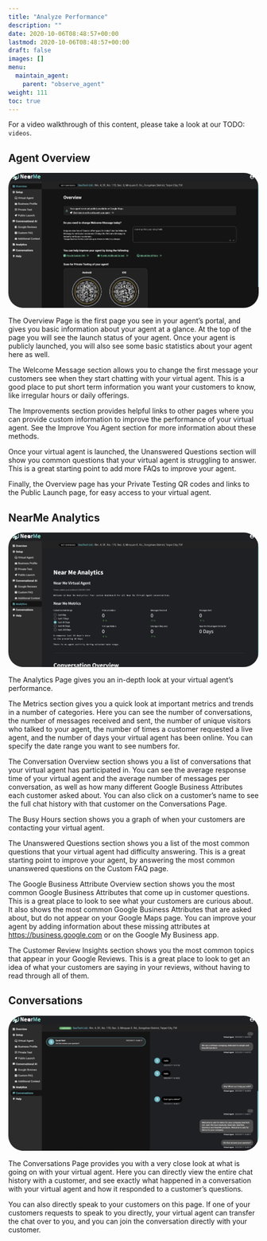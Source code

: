 ```yaml
---
title: "Analyze Performance"
description: ""
date: 2020-10-06T08:48:57+00:00
lastmod: 2020-10-06T08:48:57+00:00
draft: false
images: []
menu:
  maintain_agent:
    parent: "observe_agent"
weight: 111
toc: true
---
```



For a video walkthrough of this content, please take a look at our TODO: `videos`.

## Agent Overview

<a href="images/overview.png"><img src="images/overview.png" alt="Overview" style="max-width:100%; border-radius: 30px;"></a>

The Overview Page is the first page you see in your agent’s portal, and gives you basic information about your agent at a glance. At the top of the page you will see the launch status of your agent. Once your agent is publicly launched, you will also see some basic statistics about your agent here as well.

The Welcome Message section allows you to change the first message your customers see when they start chatting with your virtual agent. This is a good place to put short term information you want your customers to know, like irregular hours or daily offerings.

The Improvements section provides helpful links to other pages where you can provide custom information to improve the performance of your virtual agent. See the Improve You Agent section for more information about these methods.

Once your virtual agent is launched, the Unanswered Questions section will show you common questions that your virtual agent is struggling to answer. This is a great starting point to add more FAQs to improve your agent.

Finally, the Overview page has your Private Testing QR codes and links to the Public Launch page, for easy access to your virtual agent.

## NearMe Analytics

<a href="images/analytics.png"><img src="images/analytics.png" alt="Analytics" style="max-width:100%; border-radius: 30px;"></a>


The Analytics Page gives you an in-depth look at your virtual agent’s performance.

The Metrics section gives you a quick look at important metrics and trends in a number of categories. Here you can see the number of conversations, the number of messages received and sent, the number of unique visitors who talked to your agent, the number of times a customer requested a live agent, and the number of days your virtual agent has been online. You can specify the date range you want to see numbers for.

The Conversation Overview section shows you a list of conversations that your virtual agent has participated in. You can see the average response time of your virtual agent and the average number of messages per conversation, as well as how many different Google Business Attributes each customer asked about. You can also click on a customer’s name to see the full chat history with that customer on the Conversations Page.

The Busy Hours section shows you a graph of when your customers are contacting your virtual agent.

The Unanswered Questions section shows you a list of the most common questions that your virtual agent had difficulty answering. This is a great starting point to improve your agent, by answering the most common unanswered questions on the Custom FAQ page.

The Google Business Attribute Overview section shows you the most common Google Business Attributes that come up in customer questions. This is a great place to look to see what your customers are curious about. It also shows the most common Google Business Attributes that are asked about, but do not appear on your Google Maps page. You can improve your agent by adding information about these missing attributes at https://business.google.com or on the Google My Business app.

The Customer Review Insights section shows you the most common topics that appear in your Google Reviews. This is a great place to look to get an idea of what your customers are saying in your reviews, without having to read through all of them.

## Conversations

<a href="images/conversations.png"><img src="images/conversations.png" alt="Conversations" style="max-width:100%; border-radius: 30px;"></a>

The Conversations Page provides you with a very close look at what is going on with your virtual agent. Here you can directly view the entire chat history with a customer, and see exactly what happened in a conversation with your virtual agent and how it responded to a customer’s questions.

You can also directly speak to your customers on this page. If one of your customers requests to speak to you directly, your virtual agent can transfer the chat over to you, and you can join the conversation directly with your customer.
